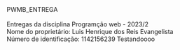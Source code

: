 <html>
  <head>
PWMB_ENTREGA<br/>
  </head>
      <body>
<br />
Entregas da disciplina Programção web - 2023/2 <br />
Nome do proprietário: Luis Henrique dos Reis Evangelista<br>
Número de identificação: 1142156239
Testandoooo
      </body>
</html>

